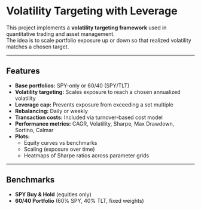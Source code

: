 # Volatility Targeting with Leverage

This project implements a **volatility targeting framework** used in quantitative trading and asset management.  
The idea is to scale portfolio exposure up or down so that realized volatility matches a chosen target.

---

## Features
- **Base portfolios:** SPY-only or 60/40 (SPY/TLT)
- **Volatility targeting:** Scales exposure to reach a chosen annualized volatility
- **Leverage cap:** Prevents exposure from exceeding a set multiple
- **Rebalancing:** Daily or weekly
- **Transaction costs:** Included via turnover-based cost model
- **Performance metrics:** CAGR, Volatility, Sharpe, Max Drawdown, Sortino, Calmar
- **Plots:**  
  - Equity curves vs benchmarks  
  - Scaling (exposure over time)  
  - Heatmaps of Sharpe ratios across parameter grids

---

## Benchmarks
- **SPY Buy & Hold** (equities only)  
- **60/40 Portfolio** (60% SPY, 40% TLT, fixed weights)  
